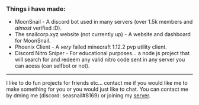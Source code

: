 ### Things i have made:

- MoonSnail - A discord bot used in many servers (over 1.5k members and *almost* verified :D).
- The snailcorp.xyz website (not currently up) - A website and dashboard for MoonSnail.
- Phoenix Client - A *very* failed minecraft 1.12.2 pvp utility client.
- Discord Nitro Sniper - For educational purposes… a node js project that will search for and redeem any valid nitro code sent in any server you can acess (can selfbot or not).

-----
I like to do fun projects for friends etc… contact me if you would like me to make something for you or you would just like to chat.
You can contact me by dming me (discord: seasnail#8169) or joining my [server](https://discord.com/invite/Pta3APY).
